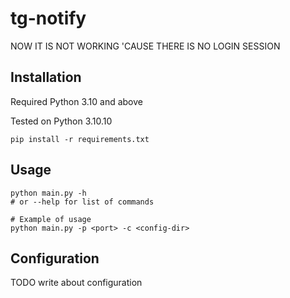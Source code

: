# tg-notify

NOW IT IS NOT WORKING 'CAUSE THERE IS NO LOGIN SESSION

## Installation

Required Python 3.10 and above

Tested on Python 3.10.10

```
pip install -r requirements.txt
```
## Usage

```
python main.py -h 
# or --help for list of commands

# Example of usage
python main.py -p <port> -c <config-dir>
```

## Configuration

TODO write about configuration
